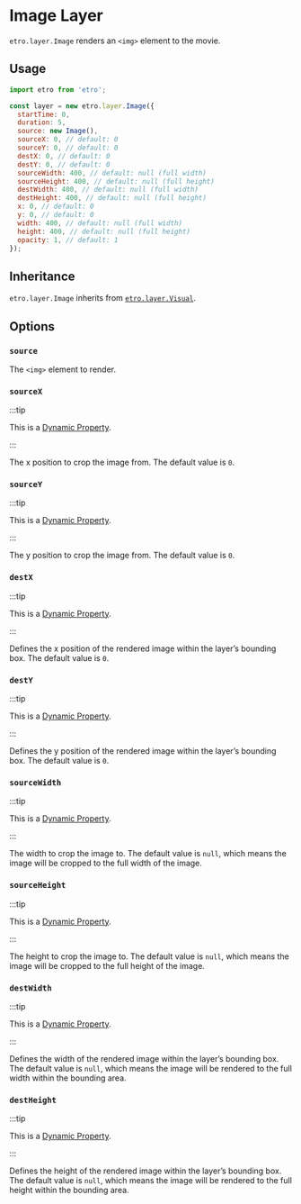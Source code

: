# Image Layer

`etro.layer.Image` renders an `<img>` element to the movie.

## Usage

```js
import etro from 'etro';

const layer = new etro.layer.Image({
  startTime: 0,
  duration: 5,
  source: new Image(),
  sourceX: 0, // default: 0
  sourceY: 0, // default: 0
  destX: 0, // default: 0
  destY: 0, // default: 0
  sourceWidth: 400, // default: null (full width)
  sourceHeight: 400, // default: null (full height)
  destWidth: 400, // default: null (full width)
  destHeight: 400, // default: null (full height)
  x: 0, // default: 0
  y: 0, // default: 0
  width: 400, // default: null (full width)
  height: 400, // default: null (full height)
  opacity: 1, // default: 1
});
```

## Inheritance

`etro.layer.Image` inherits from [`etro.layer.Visual`](visual).

## Options

### `source`

The `<img>` element to render.

### `sourceX`

:::tip

This is a [Dynamic Property](../dynamic-properties).

:::

The x position to crop the image from. The default value is `0`.

### `sourceY`

:::tip

This is a [Dynamic Property](../dynamic-properties).

:::

The y position to crop the image from. The default value is `0`.

### `destX`

:::tip

This is a [Dynamic Property](../dynamic-properties).

:::

Defines the x position of the rendered image within the layer’s bounding box. The default value is `0`.

### `destY`

:::tip

This is a [Dynamic Property](../dynamic-properties).

:::

Defines the y position of the rendered image within the layer’s bounding box. The default value is `0`.

### `sourceWidth`

:::tip

This is a [Dynamic Property](../dynamic-properties).

:::

The width to crop the image to. The default value is `null`, which means the image will be cropped to the full width of the image.

### `sourceHeight`

:::tip

This is a [Dynamic Property](../dynamic-properties).

:::

The height to crop the image to. The default value is `null`, which means the image will be cropped to the full height of the image.

### `destWidth`

:::tip

This is a [Dynamic Property](../dynamic-properties).

:::

Defines the width of the rendered image within the layer’s bounding box. The default value is `null`, which means the image will be rendered to the full width within the bounding area.

### `destHeight`

:::tip

This is a [Dynamic Property](../dynamic-properties).

:::

Defines the height of the rendered image within the layer’s bounding box. The default value is `null`, which means the image will be rendered to the full height within the bounding area.



